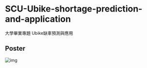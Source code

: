 # SCU-Ubike-shortage-prediction-and-application
大學畢業專題 Ubike缺車預測與應用
## Poster
![img](https://github.com/chinghsuan/SCU-Ubike-shortage-prediction-and-application/blob/main/%E5%B0%88%E9%A1%8C%E6%B5%B7%E5%A0%B1_%E6%9C%80%E7%B5%82%E7%89%88.png)
